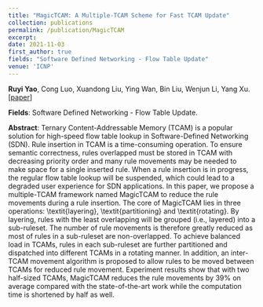 ```yaml
---
title: "MagicTCAM: A Multiple-TCAM Scheme for Fast TCAM Update"
collection: publications
permalink: /publication/MagicTCAM
excerpt: 
date: 2021-11-03
first_author: true
fields: "Software Defined Networking - Flow Table Update"
venue: 'ICNP'
---
```


**Ruyi Yao**, Cong Luo, Xuandong Liu, Ying Wan, Bin Liu, Wenjun Li, Yang Xu. \[[paper](https://ruyiyao.github.io/files/icnp21camera-paper44.pdf)\]

**Fields**: Software Defined Networking - Flow Table Update. 

**Abstract**: Ternary Content-Addressable Memory (TCAM) is a popular solution for high-speed flow table lookup in Software-Defined Networking (SDN). 
Rule insertion in TCAM is a time-consuming operation. To ensure semantic correctness, rules overlapped must be stored in TCAM with decreasing priority order and many rule movements may be needed to make space for a single inserted rule.  When a rule insertion is in progress, the regular flow table lookup will be suspended, which could lead to a degraded user experience for SDN applications. In this paper, we propose a multiple-TCAM framework named MagicTCAM to reduce the rule movements during a rule insertion. The core of MagicTCAM lies in three operations: \textit{layering}, \textit{partitioning} and \textit{rotating}. By layering, rules with the least overlapping will be grouped (i.e., layered) into a sub-ruleset. The number of rule movements is therefore greatly reduced as most of rules in a sub-ruleset are non-overlapped. To achieve balanced load in TCAMs, rules in each sub-ruleset are further partitioned and dispatched into different TCAMs in a rotating manner. In addition, an inter-TCAM movement algorithm is proposed to allow rules to be moved between TCAMs for reduced rule movement. Experiment results show that with two half-sized TCAMs, MagicTCAM reduces the rule movements by 39\% on average compared with the state-of-the-art work while the computation time is shortened by half as well.
